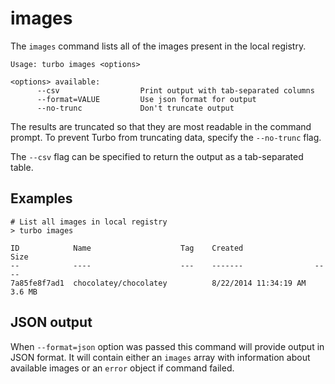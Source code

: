 # images

The `images` command lists all of the images present in the local registry. 

```
Usage: turbo images <options>

<options> available:
      --csv                  Print output with tab-separated columns
      --format=VALUE         Use json format for output
      --no-trunc             Don't truncate output
```

The results are truncated so that they are most readable in the command prompt. To prevent Turbo from truncating data, specify the `--no-trunc` flag. 

The `--csv` flag can be specified to return the output as a tab-separated table. 

## Examples

```
# List all images in local registry
> turbo images

ID 			  Name  				  Tag	 Created 				Size
-- 			  ----  				  ---    -------    			----
7a85fe8f7ad1  chocolatey/chocolatey          8/22/2014 11:34:19 AM  3.6 MB
```

## JSON output

When `--format=json` option was passed this command will provide output in JSON format. It will contain either an `images` array with information about available images or an `error` object if command failed.